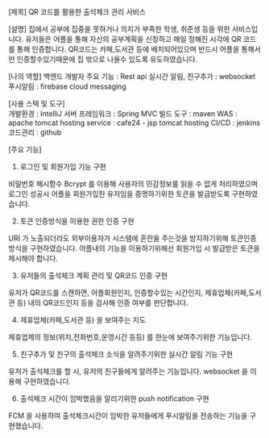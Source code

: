 [제목] 
QR 코드를 활용한 출석체크 관리 서비스



[설명]
집에서 공부에 집중을 못하거나 의지가 부족한 학생, 취준생 등을 위한 서비스입니다. 
유저들은 어플을 통해 자신의 공부계획을 신청하고 매일 정해진 시각에 QR 코드를 통해 인증합니다.
QR코드는 카페,도서관 등에 배치되어있으며 반드시 어플을 통해서만 인증할수있기때문에 집 밖으로 나올수 있도록 유도하였습니다.



[나의 역할] 
백엔드 개발자
주요 기능 : Rest api
실시간 알림, 친구추가 : websocket
푸시알림 : firebase cloud messaging



[사용 스택 및 도구]   
개발환경 : IntelliJ
서버 프레임워크 : Spring MVC
빌드 도구 : maven
WAS : apache tomcat
hosting service : cafe24 - jsp tomcat hosting
CI/CD : jenkins
코드관리 : github 



[주요 기능] 
1. 로그인 및 회원가입 기능 구현

비밀번호 해시함수 Bcrypt 를 이용해 사용자의 민감정보를 읽을 수 없게 처리하였으며 
로그인 성공시 어플을 회원가입한 유저임을 증명하기위한 토큰을 발급받도록 구현하였습니다.

2. 토큰 인증방식을 이용한 권한 인증 구현

URI 가 노출되더라도 외부이용자가 시스템에 혼란을 주는것을 방지하기위해 토큰인증방식을 구현하였습니다.
어플내의 기능을 이용하기위해선 회원가입 시 발급받은 토큰을 제시해야 합니다.

3. 유저들의 출석체크 계획 관리 및 QR코드 인증 구현

유저가 QR코드를 스캔하면, 어플회원인지, 인증할수있는 시간인지, 제휴업체(카페,도서관 등) 내의 QR코드인지 등을 검사해 인증 여부를 판단합니다.

4. 제휴업체(카페,도서관 등) 을 보여주는 지도

제휴업체의 정보(위치,전화번호,운영시간 등등) 를 한눈에 보여주기위한 기능입니다.

5. 친구추가 및 친구의 출석체크 소식을 알려주기위한 실시간 알림 기능 구현

유저가 출석체크를 할 시, 유저의 친구들에게 알려주는 기능입니다. websocket 을 이용해 구현하였습니다. 

6. 출석체크 시간이 임박했음을 알리기위한 push notification 구현

FCM 을 사용하여 출석체크시간이 임박한 유저들에게 푸시알림을 전송하는 기능을 구현했습니다.
